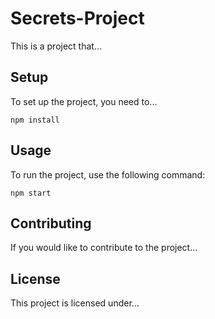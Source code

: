 # Secrets-Project

This is a project that...

## Setup

To set up the project, you need to...

```
npm install
```

## Usage

To run the project, use the following command:

```
npm start
```

## Contributing

If you would like to contribute to the project...

## License

This project is licensed under...

